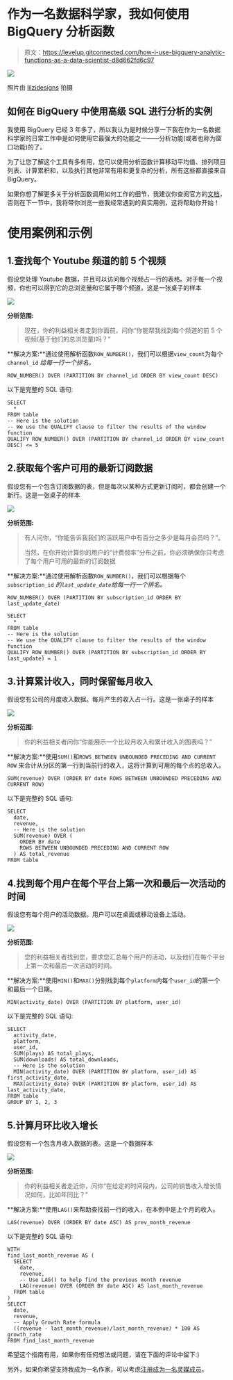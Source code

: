 # 作为一名数据科学家，我如何使用 BigQuery 分析函数

> 原文：<https://levelup.gitconnected.com/how-i-use-bigquery-analytic-functions-as-a-data-scientist-d8d662fd6c97>

![](img/fdef030b007ca213d75fe0c168482e61.png)

照片由 [lilzidesigns](https://unsplash.com/@lilzidesigns?utm_source=unsplash&utm_medium=referral&utm_content=creditCopyText) 拍摄

## 如何在 BigQuery 中使用高级 SQL 进行分析的实例

我使用 BigQuery 已经 3 年多了，所以我认为是时候分享一下我在作为一名数据科学家的日常工作中是如何使用它最强大的功能之一——分析功能(或者也称为窗口功能)的了。

为了让您了解这个工具有多有用，您可以使用分析函数计算移动平均值、排列项目列表、计算累积和，以及执行其他非常有用和更复杂的分析，所有这些都直接来自 BigQuery。

如果你想了解更多关于分析函数调用如何工作的细节，我建议你查阅官方的[文档](https://cloud.google.com/bigquery/docs/reference/standard-sql/window-function-calls)，否则在下一节中，我将带你浏览一些我经常遇到的真实用例，这将帮助你开始！

# 使用案例和示例

## 1.查找每个 Youtube 频道的前 5 个视频

假设您处理 Youtube 数据，并且可以访问每个视频占一行的表格。对于每一个视频，你也可以得到它的总浏览量和它属于哪个频道。这是一张桌子的样本

![](img/6c1ac9d819e769510083c60318cab0a7.png)

**分析范围:**

> 现在，你的利益相关者走到你面前，问你“你能帮我找到每个频道的前 5 个视频(基于他们的总浏览量)吗？”

**解决方案:**通过使用解析函数`ROW_NUMBER()`，我们可以根据`view_count`为每个`channel_id` *给每一行一个排名。*

```
ROW_NUMBER() OVER (PARTITION BY channel_id ORDER BY view_count DESC)
```

以下是完整的 SQL 语句:

```
SELECT
  *
FROM table
-- Here is the solution
-- We use the QUALIFY clause to filter the results of the window function
QUALIFY ROW_NUMBER() OVER (PARTITION BY channel_id ORDER BY view_count DESC) <= 5
```

## 2.获取每个客户可用的最新订阅数据

假设您有一个包含订阅数据的表，但是每次以某种方式更新订阅时，都会创建一个新行。这是一张桌子的样本

![](img/c2efc33cfd72dfd403eaea703e4c8058.png)

**分析范围:**

> 有人问你，“你能告诉我我们的活跃用户中有百分之多少是每月会员吗？”。
> 
> 当然，在你开始计算你的用户的“计费频率”分布之前，你必须确保你只考虑了每个用户可用的最新的订阅数据

**解决方案:**通过使用解析函数`ROW_NUMBER()`，我们可以根据每个`subscription_id` *的`last_update_date`给每一行一个排名。*

```
ROW_NUMBER() OVER (PARTITION BY subscription_id ORDER BY last_update_date)
```

```
SELECT
  *
FROM table
-- Here is the solution
-- We use the QUALIFY clause to filter the results of the window function
QUALIFY ROW_NUMBER() OVER (PARTITION BY subscription_id ORDER BY last_update) = 1
```

## 3.计算累计收入，同时保留每月收入

假设您有公司的月度收入数据。每月产生的收入占一行。这是一张桌子的样本

![](img/a48676d9024fb60a301aa18ea929ff39.png)

**分析范围:**

> 你的利益相关者问你“你能展示一个比较月收入和累计收入的图表吗？”

**解决方案:**使用`SUM()`和`ROWS BETWEEN UNBOUNDED PRECEDING AND CURRENT ROW` 来合计从分区的第一行到当前行的收入，这将计算到可用的每个点的总收入。

```
SUM(revenue) OVER (ORDER BY date ROWS BETWEEN UNBOUNDED PRECEDING AND CURRENT ROW)
```

以下是完整的 SQL 语句:

```
SELECT
  date,
  revenue,
  -- Here is the solution
  SUM(revenue) OVER (
    ORDER BY date
    ROWS BETWEEN UNBOUNDED PRECEDING AND CURRENT ROW
  ) AS total_revenue
FROM table
```

## 4.找到每个用户在每个平台上第一次和最后一次活动的时间

假设您有每个用户的活动数据。用户可以在桌面或移动设备上活动。

![](img/5110023fd2cff0ba9312ededf1ccaaf8.png)

**分析范围:**

> 您的利益相关者找到您，要求您汇总每个用户的活动，以及他们在每个平台上第一次和最后一次活动的时间。

**解决方案:**使用`MIN()`和`MAX()`分别找到每个`platform`内每个`user_id`的第一个和最后一个日期。

```
MIN(activity_date) OVER (PARTITION BY platform, user_id)
```

以下是完整的 SQL 语句:

```
SELECT
  activity_date,
  platform,
  user_id,
  SUM(plays) AS total_plays,
  SUM(downloads) AS total_downloads,
  -- Here is the solution
  MIN(activity_date) OVER (PARTITION BY platform, user_id) AS first_activity_date,
  MAX(activity_date) OVER (PARTITION BY platform, user_id) AS last_activity_date,
FROM table
GROUP BY 1, 2, 3
```

## 5.计算月环比收入增长

假设您有一个包含月收入数据的表。这是一个数据样本

![](img/a48676d9024fb60a301aa18ea929ff39.png)

**分析范围:**

> 你的利益相关者走近你，问你“在给定的时间段内，公司的销售收入增长情况如何，比如年同比？”

**解决方案:**使用`LAG()`来帮助查找前一行的收入，在本例中是上个月的收入。

```
LAG(revenue) OVER (ORDER BY date ASC) AS prev_month_revenue
```

以下是完整的 SQL 语句:

```
WITH
find_last_month_revenue AS (
  SELECT
    date,
    revenue,
    -- Use LAG() to help find the previous month revenue
    LAG(revenue) OVER (ORDER BY date ASC) AS last_month_revenue
  FROM table
)
SELECT
  date,
  revenue,
  -- Apply Growth Rate formula
  ((revenue - last_month_revenue)/last_month_revenue) * 100 AS growth_rate
FROM find_last_month_revenue
```

希望这个指南有用，如果你有任何想法或问题，请在下面的评论中留下:)

另外，如果你希望支持我成为一名作家，可以考虑[注册成为一名灵媒成员](https://medium.com/@avourakis/membership)。